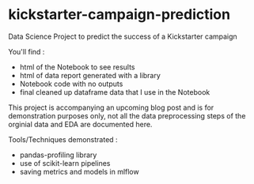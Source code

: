 # kickstarter-campaign-prediction
Data Science Project to predict the success of a Kickstarter campaign

You'll find :
* html of the Notebook to see results
* html of data report generated with a library
* Notebook code with no outputs
* final cleaned up dataframe data that I use in the Notebook

This project is accompanying an upcoming blog post and is for demonstration purposes only, not all the data preprocessing steps of the orginial data and EDA are documented here.

Tools/Techniques demonstrated :
* pandas-profiling library
* use of scikit-learn pipelines
* saving metrics and models in mlflow
